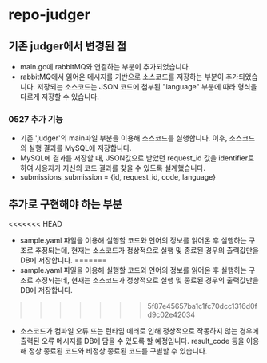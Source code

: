 # repo-judger
## 기존 judger에서 변경된 점
- main.go에 rabbitMQ와 연결하는 부분이 추가되었습니다.
- rabbitMQ에서 읽어온 메시지를 기반으로 소스코드를 저장하는 부분이 추가되었습니다. 저장되는 소스코드는 JSON 코드에 첨부된 "language" 부분에 따라 형식을 다르게 저장할 수 있습니다.

### 0527 추가 기능
- 기존 'judger'의 main파일 부분을 이용해 소스코드를 실행합니다. 이후, 소스코드의 실행 결과를 MySQL에 저장합니다.
- MySQL에 결과를 저장할 때, JSON값으로 받았던 request_id 값을 identifier로 하여 사용자가 자신의 코드 결과를 찾을 수 있도록 설계했습니다.
- submissions_submission = {id, request_id, code, language}

## 추가로 구현해야 하는 부분
<<<<<<< HEAD
- sample.yaml 파일을 이용해 실행할 코드와 언어의 정보를 읽어온 후 실행하는 구조로 추정되는데, 현재는 소스코드가 정상적으로 실행 및 종료된 경우의 출력값만을 DB에 저장합니다. 
=======
- sample.yaml 파일을 이용해 실행할 코드와 언어의 정보를 읽어온 후 실행하는 구조로 추정되는데, 현재는 소스코드가 정상적으로 실행 및 종료된 경우의 출력값만을 DB에 저장합니다.
>>>>>>> 5f87e45657ba1c1fc70dcc1316d0fd9c02e42034
- 소스코드가 컴파일 오류 또는 런타임 에러로 인해 정상적으로 작동하지 않는 경우에 출력된 오류 메시지를 DB에 담을 수 있도록 할 예정입니다. result_code 등을 이용해 정상 종료된 코드와 비정상 종료된 코드를 구별할 수 있습니다.
